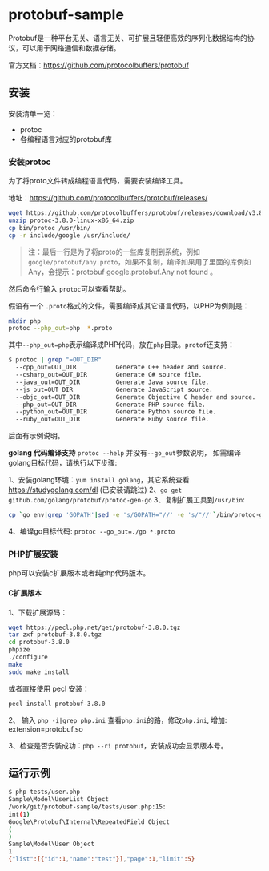 # protobuf-sample

Protobuf是一种平台无关、语言无关、可扩展且轻便高效的序列化数据结构的协议，可以用于网络通信和数据存储。

官方文档：https://github.com/protocolbuffers/protobuf

## 安装

安装清单一览：

- protoc
- 各编程语言对应的protobuf库

### 安装protoc

为了将proto文件转成编程语言代码，需要安装编译工具。

地址：https://github.com/protocolbuffers/protobuf/releases/

``` bash
wget https://github.com/protocolbuffers/protobuf/releases/download/v3.8.0/protoc-3.8.0-linux-x86_64.zip
unzip protoc-3.8.0-linux-x86_64.zip
cp bin/protoc /usr/bin/
cp -r include/google /usr/include/
```
> 注：最后一行是为了将proto的一些库复制到系统，例如`google/protobuf/any.proto`，如果不复制，编译如果用了里面的库例如Any，会提示：protobuf google.protobuf.Any not found 。

然后命令行输入 `protoc`可以查看帮助。

假设有一个 `.proto`格式的文件，需要编译成其它语言代码，以PHP为例则是：
``` bash
mkdir php
protoc --php_out=php  *.proto
```

其中`--php_out=php`表示编译成PHP代码，放在`php`目录。`protof`还支持：
``` bash
$ protoc | grep "=OUT_DIR"
  --cpp_out=OUT_DIR           Generate C++ header and source.
  --csharp_out=OUT_DIR        Generate C# source file.
  --java_out=OUT_DIR          Generate Java source file.
  --js_out=OUT_DIR            Generate JavaScript source.
  --objc_out=OUT_DIR          Generate Objective C header and source.
  --php_out=OUT_DIR           Generate PHP source file.
  --python_out=OUT_DIR        Generate Python source file.
  --ruby_out=OUT_DIR          Generate Ruby source file.
```

后面有示例说明。

**golang 代码编译支持** 
`protoc --help` 并没有`--go_out`参数说明， 如需编译golang目标代码，请执行以下步骤:

1、安装golang环境：`yum install golang`，其它系统查看 https://studygolang.com/dl (已安装请跳过) 
2、`go get github.com/golang/protobuf/protoc-gen-go`
3、复制扩展工具到`/usr/bin`:
``` bash
cp `go env|grep 'GOPATH'|sed -e 's/GOPATH="//' -e 's/"//'`/bin/protoc-gen-go /usr/bin/
```
4、编译go目标代码: `protoc --go_out=./go *.proto`

### PHP扩展安装

php可以安装c扩展版本或者纯php代码版本。

#### C扩展版本

1、下载扩展源码： 
``` bash
wget https://pecl.php.net/get/protobuf-3.8.0.tgz
tar zxf protobuf-3.8.0.tgz
cd protobuf-3.8.0
phpize
./configure
make
sudo make install
```
或者直接使用 pecl 安装：
``` bash
pecl install protobuf-3.8.0
```

2、 输入 `php -i|grep php.ini` 查看`php.ini`的路，修改`php.ini`, 增加:  extension=protobuf.so

3、检查是否安装成功：`php --ri protobuf`，安装成功会显示版本号。

## 运行示例

``` bash
$ php tests/user.php 
Sample\Model\UserList Object
/work/git/protobuf-sample/tests/user.php:15:
int(1)
Google\Protobuf\Internal\RepeatedField Object
(
)
Sample\Model\User Object
1
{"list":[{"id":1,"name":"test"}],"page":1,"limit":5}
```